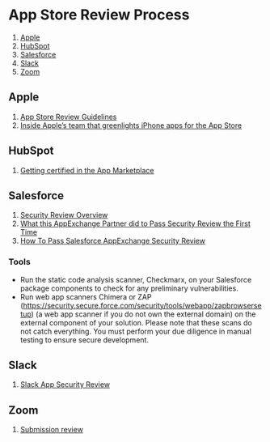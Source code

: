 # App Store Review Process

1. [Apple](#apple)
1. [HubSpot](#hubspot)
1. [Salesforce](#salesforce)
1. [Slack](#slack)
1. [Zoom](#zoom)

## Apple

1. [App Store Review Guidelines](https://developer.apple.com/app-store/review/guidelines/)
1. [Inside Apple’s team that greenlights iPhone apps for the App Store](https://www.cnbc.com/2019/06/21/how-apples-app-review-process-for-the-app-store-works.html)

## HubSpot

1. [Getting certified in the App Marketplace](https://developers.hubspot.com/docs/api/certification-requirements)

## Salesforce

1. [Security Review Overview](https://partners.salesforce.com/s/education/appinnovators/Security_Review)
1. [What this AppExchange Partner did to Pass Security Review the First Time](https://medium.com/inside-the-salesforce-ecosystem/what-this-appexchange-partner-did-to-pass-security-review-the-first-time-16a0a5cbd1ba)
1. [How To Pass Salesforce AppExchange Security Review](https://magicforce.co/blog/how-to-pass-salesforce-appexchange-security-review/)

### Tools

* Run the static code analysis scanner, Checkmarx, on your Salesforce package components to check for any preliminary vulnerabilities.
* Run web app scanners Chimera or ZAP (https://security.secure.force.com/security/tools/webapp/zapbrowsersetup) (a web app scanner if you do not own the external domain) on the external component of your solution. Please note that these scans do not catch everything. You must perform your due diligence in manual testing to ensure secure development.

## Slack

1. [Slack App Security Review](https://api.slack.com/security-review)

## Zoom

1. [Submission review](https://marketplace.zoom.us/docs/guides/publishing/app-submission/submission-review)